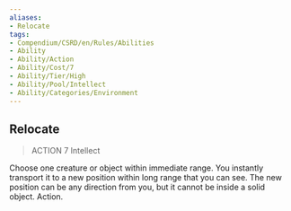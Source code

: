 ```yaml
---
aliases:
- Relocate
tags:
- Compendium/CSRD/en/Rules/Abilities
- Ability
- Ability/Action
- Ability/Cost/7
- Ability/Tier/High
- Ability/Pool/Intellect
- Ability/Categories/Environment
---
```


  
## Relocate  
>ACTION 7  Intellect  
  
Choose one creature or object within immediate range. You instantly transport it to a new position within long range that you can see. The new position can be any direction from you, but it cannot be inside a solid object. Action.